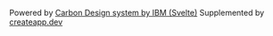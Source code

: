 Powered by [Carbon Design system by IBM (Svelte)](https://github.com/carbon-design-system/carbon-components-svelte/)
Supplemented by [createapp.dev](https://createapp.dev/)
